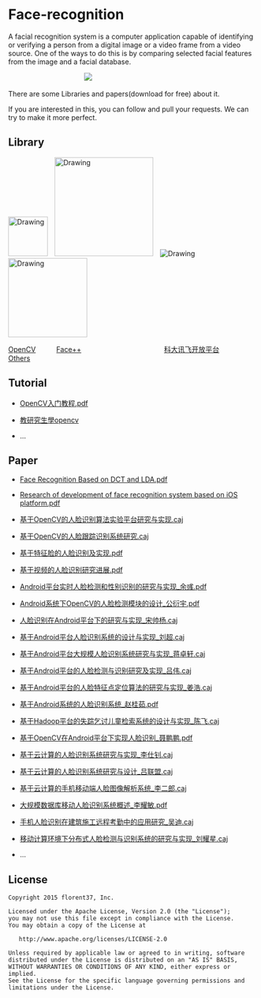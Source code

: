 Face-recognition
=====

A facial recognition system is a computer application capable of identifying or verifying a person from a digital image or a video frame from a video source. One of the ways to do this is by comparing selected facial features from the image and a facial database.

　　　　　　　　　　　![](https://github.com/msAndroid/Face-recognition/blob/master/img/face.png)

There are some Libraries and papers(download for free) about it.

If you are interested in this, you can follow and pull your requests. We can try to make it more perfect.

Library
--------
 <img src="https://github.com/msAndroid/Face-recognition/blob/master/img/opencv.png" alt="Drawing"  width="80"/>　<img src="https://github.com/msAndroid/Face-recognition/blob/master/img/facepp_inside.png" alt="Drawing"  width="200"/>　<img src="https://github.com/msAndroid/Face-recognition/blob/master/img/kedaxunfei.png" alt="Drawing" />　<img src="https://github.com/msAndroid/Face-recognition/blob/master/img/face.png" alt="Drawing" width="160"/>

[OpenCV](http://opencv.org/)　　　[Face++](http://www.faceplusplus.com.cn/)　　　　　　　　　　　　[科大讯飞开放平台](http://www.xfyun.cn/)　　　　　　　　[Others](http://www.open-open.com/lib/view/open1415669593977.html)

Tutorial
--------
* [OpenCV入门教程.pdf](https://github.com/msAndroid/Face-recognition/blob/master/source/OpenCV%E5%85%A5%E9%97%A8%E6%95%99%E7%A8%8B.pdf)

* [教研究生學opencv](http://www.cmlab.csie.ntu.edu.tw/~jsyeh/wiki/doku.php?id=%E8%91%89%E6%AD%A3%E8%81%96%E8%80%81%E5%B8%AB:%E6%95%99%E7%A0%94%E7%A9%B6%E7%94%9F%E5%AD%B8opencv)

* ...


Paper
--------
* [Face Recognition Based on DCT and LDA.pdf](https://github.com/msAndroid/Face-recognition/blob/master/source/Face%20Recognition%20Based%20on%20DCT%20and%20LDA.pdf)

* [Research of development of face recognition system based on iOS platform.pdf](https://github.com/msAndroid/Face-recognition/blob/master/source/Research%20of%20development%20of%20face%20recognition%20system%20based%20on%20iOS%20platform.pdf)

* [基于OpenCV的人脸识别算法实验平台研究与实现.caj](https://github.com/msAndroid/Face-recognition/blob/master/source/%E5%9F%BA%E4%BA%8EOpenCV%E7%9A%84%E4%BA%BA%E8%84%B8%E8%AF%86%E5%88%AB%E7%AE%97%E6%B3%95%E5%AE%9E%E9%AA%8C%E5%B9%B3%E5%8F%B0%E7%A0%94%E7%A9%B6%E4%B8%8E%E5%AE%9E%E7%8E%B0.caj)

* [基于OpenCV的人脸跟踪识别系统研究.caj](https://github.com/msAndroid/Face-recognition/blob/master/source/%E5%9F%BA%E4%BA%8EOpenCV%E7%9A%84%E4%BA%BA%E8%84%B8%E8%B7%9F%E8%B8%AA%E8%AF%86%E5%88%AB%E7%B3%BB%E7%BB%9F%E7%A0%94%E7%A9%B6.caj)

* [基于特征脸的人脸识别及实现.pdf](https://github.com/msAndroid/Face-recognition/blob/master/source/%E5%9F%BA%E4%BA%8E%E7%89%B9%E5%BE%81%E8%84%B8%E7%9A%84%E4%BA%BA%E8%84%B8%E8%AF%86%E5%88%AB%E5%8F%8A%E5%AE%9E%E7%8E%B0.pdf)

* [基于视频的人脸识别研究进展.pdf](https://github.com/msAndroid/Face-recognition/blob/master/source/%E5%9F%BA%E4%BA%8E%E8%A7%86%E9%A2%91%E7%9A%84%E4%BA%BA%E8%84%B8%E8%AF%86%E5%88%AB%E7%A0%94%E7%A9%B6%E8%BF%9B%E5%B1%95.pdf)

* [Android平台实时人脸检测和性别识别的研究与实现_余彧.pdf](https://github.com/msAndroid/Face-recognition/blob/master/source/Android平台实时人脸检测和性别识别的研究与实现_余彧.pdf)

* [Android系统下OpenCV的人脸检测模块的设计_公衍宇.pdf](https://github.com/msAndroid/Face-recognition/blob/master/source/Android系统下OpenCV的人脸检测模块的设计_公衍宇.pdf)

* [人脸识别在Android平台下的研究与实现_宋帅杨.caj](https://github.com/msAndroid/Face-recognition/blob/master/source/人脸识别在Android平台下的研究与实现_宋帅杨.caj)

* [基于Android平台人脸识别系统的设计与实现_刘超.caj](https://github.com/msAndroid/Face-recognition/blob/master/source/基于Android平台人脸识别系统的设计与实现_刘超.caj)

* [基于Android平台大规模人脸识别系统研究与实现_蒋卓轩.caj](https://github.com/msAndroid/Face-recognition/blob/master/source/基于Android平台大规模人脸识别系统研究与实现_蒋卓轩.caj)

* [基于Android平台的人脸检测与识别研究及实现_吕伟.caj](https://github.com/msAndroid/Face-recognition/tree/master/source)

* [基于Android平台的人脸特征点定位算法的研究与实现_姜浩.caj](https://github.com/msAndroid/Face-recognition/blob/master/source/基于Android平台的人脸特征点定位算法的研究与实现_姜浩.caj)

* [基于Android系统的人脸识别系统_赵桂茹.pdf](https://github.com/msAndroid/Face-recognition/blob/master/source/基于Android系统的人脸识别系统_赵桂茹.pdf)

* [基于Hadoop平台的失踪乞讨儿童检索系统的设计与实现_陈飞.caj](https://github.com/msAndroid/Face-recognition/blob/master/source/基于Hadoop平台的失踪乞讨儿童检索系统的设计与实现_陈飞.caj)

* [基于OpenCV在Android平台下实现人脸识别_聂鹏鹏.pdf](https://github.com/msAndroid/Face-recognition/blob/master/source/基于OpenCV在Android平台下实现人脸识别_聂鹏鹏.pdf)

* [基于云计算的人脸识别系统研究与实现_李仕钊.caj](https://github.com/msAndroid/Face-recognition/blob/master/source/基于云计算的人脸识别系统研究与实现_李仕钊.caj)

* [基于云计算的人脸识别系统研究与设计_吕联盟.caj](https://github.com/msAndroid/Face-recognition/blob/master/source/基于云计算的人脸识别系统研究与设计_吕联盟.caj)

* [基于云计算的手机移动端人脸图像解析系统_李二郎.caj](https://github.com/msAndroid/Face-recognition/blob/master/source/基于云计算的手机移动端人脸图像解析系统_李二郎.caj)

* [大规模数据库移动人脸识别系统概述_李耀敏.pdf](https://github.com/msAndroid/Face-recognition/blob/master/source/大规模数据库移动人脸识别系统概述_李耀敏.pdf)

* [手机人脸识别在建筑施工远程考勤中的应用研究_吴迪.caj](https://github.com/msAndroid/Face-recognition/blob/master/source/手机人脸识别在建筑施工远程考勤中的应用研究_吴迪.caj)

* [移动计算环境下分布式人脸检测与识别系统的研究与实现_刘耀星.caj](https://github.com/msAndroid/Face-recognition/blob/master/source/移动计算环境下分布式人脸检测与识别系统的研究与实现_刘耀星.caj)


* ...

License
--------

    Copyright 2015 florent37, Inc.

    Licensed under the Apache License, Version 2.0 (the "License");
    you may not use this file except in compliance with the License.
    You may obtain a copy of the License at

       http://www.apache.org/licenses/LICENSE-2.0

    Unless required by applicable law or agreed to in writing, software
    distributed under the License is distributed on an "AS IS" BASIS,
    WITHOUT WARRANTIES OR CONDITIONS OF ANY KIND, either express or implied.
    See the License for the specific language governing permissions and
    limitations under the License.




